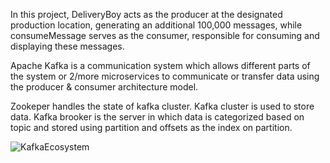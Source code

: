 In this project, DeliveryBoy acts as the producer at the designated production location, generating an additional 100,000 messages,
while consumeMessage serves as the consumer, responsible for consuming and displaying these messages.


Apache Kafka is a communication system which allows different parts of the system or 2/more microservices to communicate or transfer data using the producer & consumer architecture model.

Zookeper handles the state of kafka cluster.
Kafka cluster is used to store data.
Kafka brooker is the server in which data is categorized based on topic and stored using partition and offsets as the index on partition.

![KafkaEcosystem](https://github.com/omarbaig007212/Apache-Kafka-Demo/assets/58821151/a255d9aa-f054-45ef-9703-337ea2a09972)
